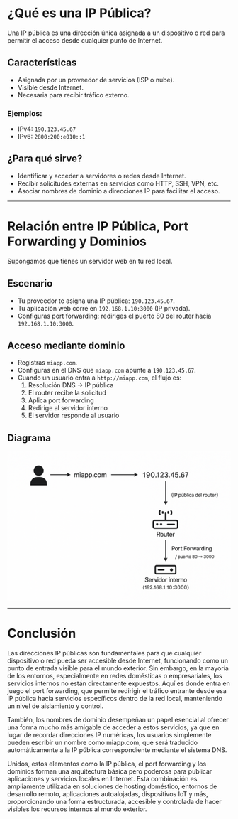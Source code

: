 # ¿Qué es una IP Pública?

Una IP pública es una dirección única asignada a un dispositivo o red para permitir el acceso desde cualquier punto de Internet.

## Características

- Asignada por un proveedor de servicios (ISP o nube).
- Visible desde Internet.
- Necesaria para recibir tráfico externo.

### Ejemplos:
- IPv4: `190.123.45.67`
- IPv6: `2800:200:e010::1`

## ¿Para qué sirve?

- Identificar y acceder a servidores o redes desde Internet.
- Recibir solicitudes externas en servicios como HTTP, SSH, VPN, etc.
- Asociar nombres de dominio a direcciones IP para facilitar el acceso.

---

# Relación entre IP Pública, Port Forwarding y Dominios

Supongamos que tienes un servidor web en tu red local.

## Escenario

- Tu proveedor te asigna una IP pública: `190.123.45.67`.
- Tu aplicación web corre en `192.168.1.10:3000` (IP privada).
- Configuras port forwarding: rediriges el puerto 80 del router hacia `192.168.1.10:3000`.

## Acceso mediante dominio

- Registras `miapp.com`.
- Configuras en el DNS que `miapp.com` apunte a `190.123.45.67`.
- Cuando un usuario entra a `http://miapp.com`, el flujo es:
  1. Resolución DNS → IP pública
  2. El router recibe la solicitud
  3. Aplica port forwarding
  4. Redirige al servidor interno
  5. El servidor responde al usuario

## Diagrama

<div class="center">
    <img src="../../assets/images/diagrams/public-ip.png" alt="Diagrama de flujo" class="logo--3rd-party">
</div>

---

# Conclusión

Las direcciones IP públicas son fundamentales para que cualquier dispositivo o red pueda ser accesible desde Internet, funcionando como un punto de entrada visible para el mundo exterior. Sin embargo, en la mayoría de los entornos, especialmente en redes domésticas o empresariales, los servicios internos no están directamente expuestos. Aquí es donde entra en juego el port forwarding, que permite redirigir el tráfico entrante desde esa IP pública hacia servicios específicos dentro de la red local, manteniendo un nivel de aislamiento y control.

También, los nombres de dominio desempeñan un papel esencial al ofrecer una forma mucho más amigable de acceder a estos servicios, ya que en lugar de recordar direcciones IP numéricas, los usuarios simplemente pueden escribir un nombre como miapp.com, que será traducido automáticamente a la IP pública correspondiente mediante el sistema DNS.

Unidos, estos elementos como la IP pública, el port forwarding y los dominios forman una arquitectura básica pero poderosa para publicar aplicaciones y servicios locales en Internet. Esta combinación es ampliamente utilizada en soluciones de hosting doméstico, entornos de desarrollo remoto, aplicaciones autoalojadas, dispositivos IoT y más, proporcionando una forma estructurada, accesible y controlada de hacer visibles los recursos internos al mundo exterior.